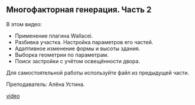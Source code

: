## Многофакторная генерация. Часть 2

В этом видео:

- Применение плагина Wallacei.
- Разбивка участка. Настройка параметров его частей.
- Адаптивное изменение формы и высоты здания.
- Выборка геометрии по параметрам.
- Поиск застройки с учётом освещённости двора.

Для самостоятельной работы используйте файл из предыдущей части.

Преподаватель: Алёна Устина.

[video](https://player.softculture.cc/embed/online/MGG/MGG_5.16.03_L3-2_Wallacei)
